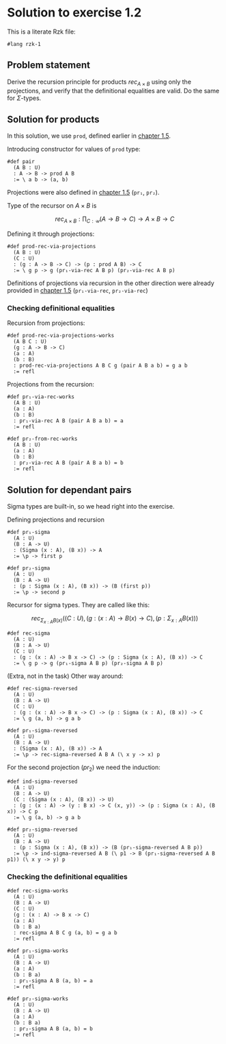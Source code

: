 # Solution to exercise 1.2

This is a literate Rzk file:

```rzk
#lang rzk-1
```

## Problem statement

Derive the recursion principle for products
$rec_{A \times B}$ using only the projections,
and verify that the definitional equalities are valid.
Do the same for $\Sigma$-types.

## Solution for products

In this solution, we use `prod`, defined earlier in [chapter 1.5](../05-product-types.rzk.md).

Introducing constructor for values of `prod` type:
```rzk
#def pair
  (A B : U)
  : A -> B -> prod A B
  := \ a b -> (a, b)
```

Projections were also defined in [chapter 1.5](../05-product-types.rzk.md) (`pr₁`, `pr₂`).

Type of the recursor on $A \times B$ is 

$$
rec_{A \times B}: \prod_{C:\mathcal{U}} (A \rightarrow B \rightarrow C) \rightarrow A \times B \rightarrow C
$$

Defining it through projections:
```rzk
#def prod-rec-via-projections
  (A B : U)
  (C : U)
  : (g : A -> B -> C) -> (p : prod A B) -> C
  := \ g p -> g (pr₁-via-rec A B p) (pr₂-via-rec A B p)
```

Definitions of projections via recursion in the other direction were already provided in [chapter 1.5](../05-product-types.rzk.md) (`pr₁-via-rec`, `pr₂-via-rec`)

### Checking definitional equalities

Recursion from projections:
```rzk
#def prod-rec-via-projections-works
  (A B C : U)
  (g : A -> B -> C)
  (a : A)
  (b : B)
  : prod-rec-via-projections A B C g (pair A B a b) = g a b
  := refl
```
Projections from the recursion:
```rzk
#def pr₁-via-rec-works
  (A B : U)
  (a : A)
  (b : B)
  : pr₁-via-rec A B (pair A B a b) = a
  := refl

#def pr₂-from-rec-works
  (A B : U)
  (a : A)
  (b : B)
  : pr₂-via-rec A B (pair A B a b) = b
  := refl
```

## Solution for dependant pairs

Sigma types are built-in, so we head right into the exercise.

Defining projections and recursion
```rzk
#def pr₁-sigma
  (A : U)
  (B : A -> U)
  : (Sigma (x : A), (B x)) -> A
  := \p -> first p

#def pr₂-sigma
  (A : U)
  (B : A -> U)
  : (p : Sigma (x : A), (B x)) -> (B (first p))
  := \p -> second p
```

Recursor for sigma types. They are called like this:

$$
rec_{\Sigma_{x : A}B(x)} ((C: U), (g: (x : A) \rightarrow B (x) \rightarrow C), (p: \Sigma_{x : A} B(x)))
$$

```rzk
#def rec-sigma
  (A : U)
  (B : A -> U)
  (C : U)
  : (g : (x : A) -> B x -> C) -> (p : Sigma (x : A), (B x)) -> C
  := \ g p -> g (pr₁-sigma A B p) (pr₂-sigma A B p)
```

(Extra, not in the task) Other way around:
```rzk
#def rec-sigma-reversed
  (A : U)
  (B : A -> U)
  (C : U)
  : (g : (x : A) -> B x -> C) -> (p : Sigma (x : A), (B x)) -> C
  := \ g (a, b) -> g a b

#def pr₁-sigma-reversed
  (A : U)
  (B : A -> U)
  : (Sigma (x : A), (B x)) -> A
  := \p -> rec-sigma-reversed A B A (\ x y -> x) p
```

For the second projection ($pr_2$) we need the induction:
```rzk
#def ind-sigma-reversed
  (A : U)
  (B : A -> U)
  (C : (Sigma (x : A), (B x)) -> U)
  : (g : (x : A) -> (y : B x) -> C (x, y)) -> (p : Sigma (x : A), (B x)) -> C p
  := \ g (a, b) -> g a b

#def pr₂-sigma-reversed
  (A : U)
  (B : A -> U)
  : (p : Sigma (x : A), (B x)) -> (B (pr₁-sigma-reversed A B p))
  := \p -> ind-sigma-reversed A B (\ p1 -> B (pr₁-sigma-reversed A B p1)) (\ x y -> y) p
```

### Checking the definitional equalities

```rzk
#def rec-sigma-works
  (A : U)
  (B : A -> U)
  (C : U)
  (g : (x : A) -> B x -> C)
  (a : A)
  (b : B a)
  : rec-sigma A B C g (a, b) = g a b
  := refl

#def pr₁-sigma-works
  (A : U)
  (B : A -> U)
  (a : A)
  (b : B a)
  : pr₁-sigma A B (a, b) = a
  := refl

#def pr₂-sigma-works
  (A : U)
  (B : A -> U)
  (a : A)
  (b : B a)
  : pr₂-sigma A B (a, b) = b
  := refl
```

